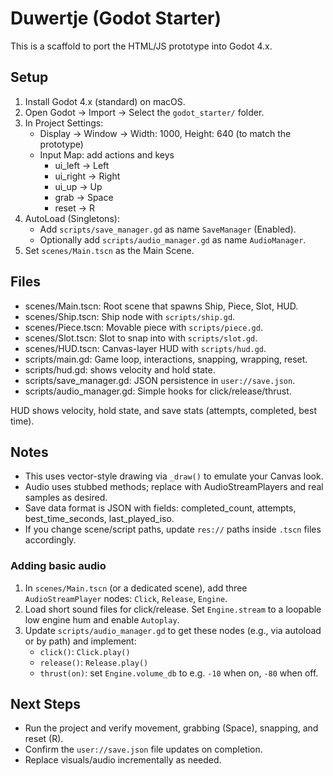 # Duwertje (Godot Starter)

This is a scaffold to port the HTML/JS prototype into Godot 4.x.

## Setup
1) Install Godot 4.x (standard) on macOS.
2) Open Godot → Import → Select the `godot_starter/` folder.
3) In Project Settings:
   - Display → Window → Width: 1000, Height: 640 (to match the prototype)
   - Input Map: add actions and keys
     - ui_left → Left
     - ui_right → Right
     - ui_up → Up
     - grab → Space
     - reset → R
4) AutoLoad (Singletons):
   - Add `scripts/save_manager.gd` as name `SaveManager` (Enabled).
   - Optionally add `scripts/audio_manager.gd` as name `AudioManager`.
5) Set `scenes/Main.tscn` as the Main Scene.

## Files
- scenes/Main.tscn: Root scene that spawns Ship, Piece, Slot, HUD.
- scenes/Ship.tscn: Ship node with `scripts/ship.gd`.
- scenes/Piece.tscn: Movable piece with `scripts/piece.gd`.
- scenes/Slot.tscn: Slot to snap into with `scripts/slot.gd`.
- scenes/HUD.tscn: Canvas-layer HUD with `scripts/hud.gd`.
- scripts/main.gd: Game loop, interactions, snapping, wrapping, reset.
- scripts/hud.gd: shows velocity and hold state.
- scripts/save_manager.gd: JSON persistence in `user://save.json`.
- scripts/audio_manager.gd: Simple hooks for click/release/thrust.

HUD shows velocity, hold state, and save stats (attempts, completed, best time).

## Notes
- This uses vector-style drawing via `_draw()` to emulate your Canvas look.
- Audio uses stubbed methods; replace with AudioStreamPlayers and real samples as desired.
- Save data format is JSON with fields: completed_count, attempts, best_time_seconds, last_played_iso.
- If you change scene/script paths, update `res://` paths inside `.tscn` files accordingly.

### Adding basic audio
1) In `scenes/Main.tscn` (or a dedicated scene), add three `AudioStreamPlayer` nodes: `Click`, `Release`, `Engine`.
2) Load short sound files for click/release. Set `Engine.stream` to a loopable low engine hum and enable `Autoplay`.
3) Update `scripts/audio_manager.gd` to get these nodes (e.g., via autoload or by path) and implement:
   - `click()`: `Click.play()`
   - `release()`: `Release.play()`
   - `thrust(on)`: set `Engine.volume_db` to e.g. `-10` when on, `-80` when off.

## Next Steps
- Run the project and verify movement, grabbing (Space), snapping, and reset (R).
- Confirm the `user://save.json` file updates on completion.
- Replace visuals/audio incrementally as needed.

